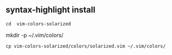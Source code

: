 ## syntax-highlight install
```
cd  vim-colors-solarized
```
mkdir -p ~/.vim/colors/
```
cp vim-colors-solarized/colors/solarized.vim ~/.vim/colors/
